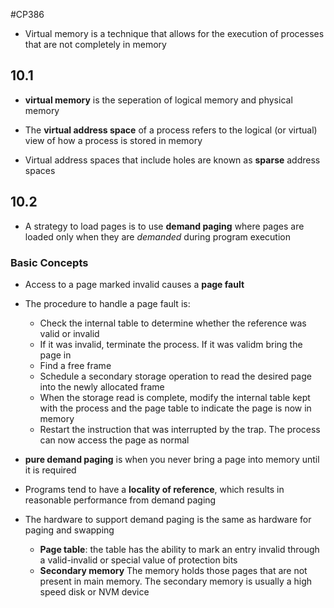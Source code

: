 #CP386

- Virtual memory is a technique that allows for the execution of processes that are not completely in memory

## 10.1
- **virtual memory** is the seperation of logical memory and physical memory
- The **virtual address space** of a process refers to the logical (or virtual) view of how a process is stored in memory

- Virtual address spaces that include holes are known as **sparse** address spaces

## 10.2
- A strategy to load pages is to use **demand paging** where pages are loaded only when they are *demanded* during program execution

### Basic Concepts
- Access to a page marked invalid causes a **page fault**
- The procedure to handle a page fault is:
	- Check the internal table to determine whether the reference was valid or invalid
	- If it was invalid, terminate the process. If it was validm bring the page in
	- Find a free frame
	- Schedule a secondary storage operation to read the desired page into the newly allocated frame
	- When the storage read is complete, modify the internal table kept with the process and the page table to indicate the page is now in memory
	- Restart the instruction that was interrupted by the trap. The process can now access the page as normal

- **pure demand paging** is when you never bring a page into memory until it is required
- Programs tend to have a **locality of reference**, which results in reasonable performance from demand paging
- The hardware to support demand paging is the same as hardware for paging and swapping
	- **Page table**: the table has the ability to mark an entry invalid through a valid-invalid or special value of protection bits
	- **Secondary memory** The memory holds those pages that are not present in main memory. The secondary memory is usually a high speed disk or NVM device